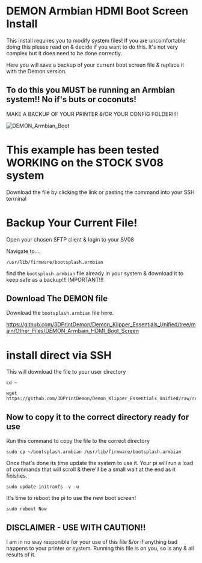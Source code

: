 # DEMON Armbian HDMI Boot Screen Install

This install requires you to modify system files! If you are uncomfortable doing this please read on & decide if you want to do this. It's not very complex but it does need to be done correctly.

Here you will save a backup of your current boot screen file & replace it with the Demon version. 

## To do this you MUST be running an Armbian system!! No if's buts or coconuts!

MAKE A BACKUP OF YOUR PRINTER &/OR YOUR CONFIG FOLDER!!!!

![DEMON_Armbian_Boot](https://github.com/user-attachments/assets/fb98da30-1f13-4490-9dfd-861b4a979488)


# This example has been tested WORKING on the STOCK SV08 system

Download the file by clicking the link or pasting the command into your SSH terminal


# Backup Your Current File!

Open your chosen SFTP client & login to your SV08

Navigate to....
```
/usr/lib/firmware/bootsplash.armbian
```

find the `bootsplash.armbian` file already in your system & download it to keep safe as a backup!!! IMPORTANT!!!

## Download The DEMON file

Download the `bootsplash.armbian` file here.

https://github.com/3DPrintDemon/Demon_Klipper_Essentials_Unified/tree/main/Other_Files/DEMON_Armbain_HDMI_Boot_Screen

# install direct via SSH 

This will download the file to your user directory

```
cd ~

wget https://github.com/3DPrintDemon/Demon_Klipper_Essentials_Unified/raw/refs/heads/main/Other_Files/DEMON_Armbain_HDMI_Boot_Screen/bootsplash.armbian
```

## Now to copy it to the correct directory ready for use

Run this command to copy the file to the correct directory
```
sudo cp ~/bootsplash.armbian /usr/lib/firmware/bootsplash.armbian
```

Once that's done its time update the system to use it. Your pi will run a load of commands that will scroll & there'll be a small wait at the end as it finishes.
```
sudo update-initramfs -v -u
```
It's time to reboot the pi to use the new boot screen!

```
sudo reboot Now
```




## DISCLAIMER - USE WITH CAUTION!!

I am in no way responible for your use of this file &/or if anything bad happens to your printer or system. Running this file is on you, so is any & all results of it.

